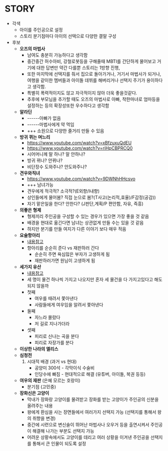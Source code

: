 # STORY
  
- 각색
  - 아이를 주인공으로 설정
  - 스토리 분기점마다 아이의 선택으로 다양한 결말 구성
- 후보
  - **오즈의 마법사**
    - 남여도 충분히 가능하다고 생각함
    - 중간중간 허수아비, 강철로봇등을 구해줄때 MBTI를 간단하게 물어보고 거기에 대한 답변만 약간 다를뿐 스토리는 1방향 진행, 
    - 또한 마지막에 선택지를 줘서 집으로 돌아가거나, 거기서 마법사가 되거나, 여행을 같이한 멤버들과 아이돌 데뷔를 해버리거나 선택지 주기가 용이하다고 생각함.
    - 특별히 폭력적이지도 않고 자극적이지 않아 더욱 좋을것같다.
    - 추후에 부모님을 추가할 때도 오즈의 마법사로 아빠, 착한마녀로 엄마등을 설정하는 등의 확장성또한 우수하다고 생각함
  - **알라딘**
    - ------아빠가 없음
    - ------마법사에게 약 먹임
    - +++ 소원으로 다양한 줄거리 만들 수 있음
  - **방귀 뀌는 며느리**
    - https://www.youtube.com/watch?v=xBfzuxuQdEU
    - https://www.youtube.com/watch?v=riHpCBPRCQ0
    - 시어머니께 말 하나? 말 안하나?
    - 방귀 뀌나? 안뀌나?
    - 비단장수 도와주나? 안도와주나?
  - **견우와직녀**
    - https://www.youtube.com/watch?v=9DWNhHHcsvo
    - +++ 남녀가능
    - 견우에게 적극적? 소극적?(E외향/I내향)
    - 상인들에게 물어봄? 직접 눈으로 봄?(T사고(논리적,효율)/F감정(공감))
    - 자기 맡은일을 한다? 안한다? (J판단,계획/P 편안함, 자유, 즉흥)
  - **의좋은 형제**
    - 형제끼리 주인공을 구성할 수 있는 경우가 있으면 가장 좋을 것 같음
    - 배경을 현대로 옮긴다면 남녀는 상관없게 만들 수는 있을 것 같음
    - 하지만 분기를 만들 여지가 다른 이야기 보다 매우 적음
  - **요술항아리**
    - [내용참고](https://m.blog.naver.com/PostView.nhn?blogId=rkwu83&logNo=220657372025&targetKeyword=&targetRecommendationCode=1)
    - 항아리를 순순히 준다 vs 재판하러 간다
      - 순순히 주면 욕심많은 부자가 고생하게 됨
      - 재판하러가면 원님이 고생하게 됨
  - **세가지 유산**
    - [내용참고](https://m.blog.naver.com/rkwu83/220648731134)
    - 세 명이 물건 하나씩 가지고 나오지만 혼자 세 물건을 다 가지고있다고 해도 되지 않을까
    - 첫째
      - 여우를 때려서 쫓아낸다
      - 사람들에게 여우임을 알려서 쫓아낸다
    - 둘째
      - 자느라 몰랐다
      - 저 길로 지나가더라
    - 셋째
      - 피리로 신나는 곡을 분다
      - 피리로 자장가를 분다
  - **이상한 나라의 엘리스**
  - **심청전**
    1. 시대적 배경 (과거 vs 현대)
       - 공양미 300석 - 각막이식 수술비
       - 인당수에 빠짐 - 현대적으로 해결 (유튜버, 아이돌, 복권 등등)
  - **여우의 재판** (은혜 모르는 호랑이)
    - 분기점 (고민중)
  - **장화신은 고양이**
    - 막내가 장화랑 고양이를 물려받고 장화를 받는 고양이가 주인공의 신분을 올려주는 내용
    - 왕에게 환심을 사는 장면들에서 여러가지 선택지 가능 (선택지를 통해서 왕의 취향을 변경)
    - 중간에 시련으로 변신술이 뛰어난 마법사나 오우거 등을 출연시켜서 주인공이 해결해 나가는 부분도 선택지 가능
    - 어려운 상황속에서도 고양이를 데리고 여러 상황을 이겨낸 주인공을 선택지를 통해서 큰 인물이 되도록 설정
